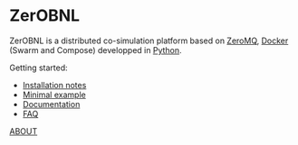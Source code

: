 # ZerOBNL

ZerOBNL is a distributed co-simulation platform based on [ZeroMQ](http://zeromq.org/), [Docker](https://www.docker.com/) (Swarm and Compose) developped in [Python](https://www.python.org/).

Getting started:
- [Installation notes](./install.md)
- [Minimal example](https://github.com/IntegrCiTy/zerobnl/blob/master/examples/MinimalExample/MinimalExample.ipynb)
- [Documentation](./docu.md)
- [FAQ](./faq.md)

[ABOUT](./about.md)